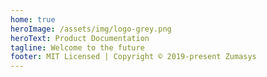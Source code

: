 ```yaml
---
home: true
heroImage: /assets/img/logo-grey.png
heroText: Product Documentation
tagline: Welcome to the future
footer: MIT Licensed | Copyright © 2019-present Zumasys
---
```


<HomeFeatures />
